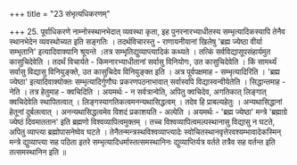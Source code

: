 +++
title = "23 संभृत्यधिकरणम्"

+++
25. पूर्वाधिकरणे नाम्नोस्स्थानभेदात् व्यवस्था कृता, इह पुनरनारभ्याधीतस्य सम्भृत्यादिकस्यापि तेनैव स्थानभेदेन व्यवस्थोच्यत इति सङ्गतिः । तदर्थविचारस्तु - राणायनीयानां खिलेषु 'ब्रह्म ज्येष्ठा वीर्या सम्भृतानि' इत्यादिवाक्यानि श्रूयन्ते ।तत्र सम्भृतिद्युव्याप्त्यादिकं कथ्यते । तत्किं सर्वविद्यासूपसंहार्यमुत कासुचिदेवेति । तदर्थं विचार्यते - किमनारभ्याधीतानां सर्वासु विनियोगः, उत कासुचिदेवेति । किं सामर्थ्यं सर्वासु विद्यासु विनियुङ्क्ते, उत कासुचिदेव विनियुङ्क्त इति । अत्र पूर्वपक्षमाह - सम्भृत्यादिरिति । 'ब्रह्म ज्येष्ठा' इत्यादिवाक्योक्तः सम्भृत्यादिर्गुणौघः प्रकरणपठनाभावात् सर्वास्वपि विद्यास्वन्वीयेतेति । सिद्धान्तमाह - नेति । तत्र हेतुमाह - क्वचिदिति । अयमर्थः - न सर्वत्रान्वेति, अपितु क्वचिदेव, अगतिकात् लिङ्गात् क्वचिदेवेति स्थापितत्वात् । लिङ्गस्यागतिकत्वमनन्यथासिद्धत्वम् । तदेव हि प्राबल्यहेतुः । अन्यथासिद्धानां हेतूनां दुर्बलत्वात् । अनन्यथासिद्धत्वमेव विशदं प्रकाशयति - अल्पेति । अयमर्थः - 'ब्रह्म ज्येष्ठा' मन्त्रे 'ब्रह्माग्रे ज्येष्ठं दिवमाततान' इति ब्रह्मणो विश्वव्यापित्वमुक्तम् । तच्च विश्वव्यापित्वमल्पस्थानासु विद्यासु न घटते, अपितु व्याप्त्या ब्रह्मोपासनेष्वेव घटते । तेनैतन्मन्त्रस्थविश्वव्याप्त्यादेः स्वोचितस्थानवृत्तेरवश्यम्भावादेकस्मिन् मन्त्रे द्युव्याप्त्या सह पठिता इतरे सम्भृत्यादिधर्मास्तत्समस्थानिनः द्युव्याप्तिर्यत्र वर्तते तत्रैव सह वर्तन्त इति तत्समस्थानिन इति ॥